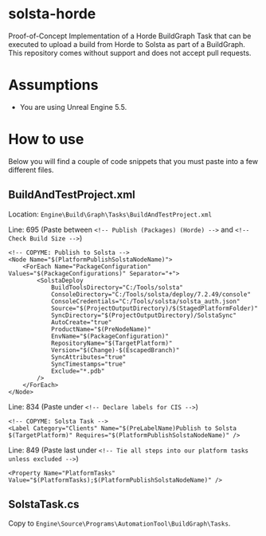 # solsta-horde
Proof-of-Concept Implementation of a Horde BuildGraph Task that can be executed to upload a build from Horde to Solsta as part of a BuildGraph.
This repository comes without support and does not accept pull requests.

# Assumptions

* You are using Unreal Engine 5.5.

# How to use

Below you will find a couple of code snippets that you must paste into a few different files.

## BuildAndTestProject.xml
Location: `Engine\Build\Graph\Tasks\BuildAndTestProject.xml`

Line: 695 (Paste between `<!-- Publish (Packages) (Horde) -->`  and `<!-- Check Build Size -->`)

```
<!-- COPYME: Publish to Solsta -->
<Node Name="$(PlatformPublishSolstaNodeName)">
    <ForEach Name="PackageConfiguration" Values="$(PackageConfigurations)" Separator="+">
        <SolstaDeploy
            BuildToolsDirectory="C:/Tools/solsta"
            ConsoleDirectory="C:/Tools/solsta/deploy/7.2.49/console"
            ConsoleCredentials="C:/Tools/solsta/solsta_auth.json"
            Source="$(ProjectOutputDirectory)/$(StagedPlatformFolder)"
            SyncDirectory="$(ProjectOutputDirectory)/SolstaSync"
            AutoCreate="true"
            ProductName="$(PreNodeName)"
            EnvName="$(PackageConfiguration)"
            RepositoryName="$(TargetPlatform)"
            Version="$(Change)-$(EscapedBranch)"
            SyncAttributes="true"
            SyncTimestamps="true"
            Exclude="*.pdb"
        />
    </ForEach>
</Node>
```

Line: 834 (Paste under `<!-- Declare labels for CIS -->`)

```
<!-- COPYME: Solsta Task -->
<Label Category="Clients" Name="$(PreLabelName)Publish to Solsta $(TargetPlatform)" Requires="$(PlatformPublishSolstaNodeName)" />
```

Line: 849 (Paste last under `<!-- Tie all steps into our platform tasks unless excluded -->`)
```
<Property Name="PlatformTasks" Value="$(PlatformTasks);$(PlatformPublishSolstaNodeName)" />
```

## SolstaTask.cs

Copy to `Engine\Source\Programs\AutomationTool\BuildGraph\Tasks`.
